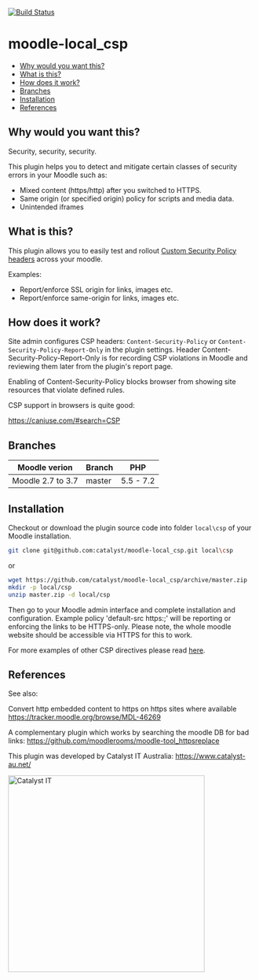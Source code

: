 [![Build Status](https://travis-ci.org/catalyst/moodle-local_csp.svg?branch=master)](https://travis-ci.org/catalyst/moodle-local_csp)
# moodle-local_csp

* [Why would you want this?](#why-would-you-want-this)
* [What is this?](#what-is-this)
* [How does it work?](#how-does-it-work)
* [Branches](#branches)
* [Installation](#installation)
* [References](#references)

Why would you want this?
------------------------
Security, security, security.

This plugin helps you to detect and mitigate certain classes of security errors in your Moodle such as:

 - Mixed content (https/http) after you switched to HTTPS.
 - Same origin (or specified origin) policy for scripts and media data.
 - Unintended iframes

What is this?
-------------
This plugin allows you to easily test and rollout [Custom Security Policy headers](https://developer.mozilla.org/en-US/docs/Web/HTTP/CSP) across your moodle.

Examples: 
 - Report/enforce SSL origin for links, images etc.
 - Report/enforce same-origin for links, images etc.

How does it work?
-----------------

Site admin configures CSP headers: `Content-Security-Policy` or `Content-Security-Policy-Report-Only` in the plugin settings.
Header Content-Security-Policy-Report-Only is for recording CSP violations in Moodle and reviewing them later from the plugin's report page.

Enabling of Content-Security-Policy blocks browser from showing site resources that violate defined rules.

CSP support in browsers is quite good:

https://caniuse.com/#search=CSP

Branches
--------

| Moodle verion     | Branch      | PHP       |
| ----------------- | ----------- | --------  |
| Moodle 2.7 to 3.7 | master      | 5.5 - 7.2 |

Installation
------------
Checkout or download the plugin source code into folder `local\csp` of your Moodle installation.

```sh
git clone git@github.com:catalyst/moodle-local_csp.git local\csp
```
or
```sh
wget https://github.com/catalyst/moodle-local_csp/archive/master.zip
mkdir -p local/csp
unzip master.zip -d local/csp
```
Then go to your Moodle admin interface and complete installation and configuration.
Example policy 'default-src https:;' will be reporting or enforcing the links to be HTTPS-only. Please note, the whole moodle website should be accessible via HTTPS for this to work.

For more examples of other CSP directives please read [here](https://developer.mozilla.org/en-US/docs/Web/HTTP/CSP).

References
----------

See also:

Convert http embedded content to https on https sites where available
https://tracker.moodle.org/browse/MDL-46269

A complementary plugin which works by searching the moodle DB for bad links:
https://github.com/moodlerooms/moodle-tool_httpsreplace


This plugin was developed by Catalyst IT Australia:
https://www.catalyst-au.net/

<img alt="Catalyst IT" src="https://cdn.rawgit.com/CatalystIT-AU/moodle-auth_saml2/master/pix/catalyst-logo.svg" width="400">
